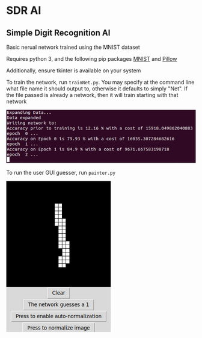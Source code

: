  # SDR AI
 ## Simple Digit Recognition AI
 
 Basic nerual network trained using the MNIST dataset
 
 Requires python 3, and the following pip packages [MNIST](https://pypi.org/project/python-mnist/) and [Pillow](https://pypi.org/project/Pillow/)
 
 Additionally, ensure tkinter is available on your system
 
 To train the network, run `trainNet.py`. You may specify at the command line what file name it should output to, otherwise it defaults to simply "Net". If the file passed is already a network, then it will train starting with that network
 
 ![](assets/Training%20Commandline.png)

 To run the user GUI guesser, run `painter.py`
 
 ![](assets/Guessing%20User.png)
